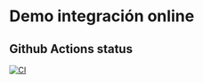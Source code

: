 # Demo integración online

## Github Actions status
[![CI](https://github.com/marcotako/integracion/actions/workflows/dotnet.yml/badge.svg?branch=master)](https://github.com/marcotako/integracion/actions/workflows/dotnet.yml)